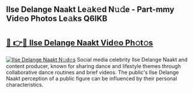 ## Ilse Delange Naakt Le𝚊k𝚎d N𝚞𝚍e - Part-mmy Vid𝚎o Photos Le𝚊ks Q6lKB

# <h2><a href="http://fb64952.evod.top/?m=Ilse+Delange+Naakt">🔗 👉🔴 Ilse Delange Naakt Vid𝚎o Ph𝚘t𝚘s</a></h2>

[![Ilse Delange Naakt N𝚞d𝚎s](https://i.imgur.com/8V9OHl7.gif)](http://fb64952.evod.top/?m=Ilse+Delange+Naakt)
Social media celebrity Ilse Delange Naakt and content producer, known for sharing dance and lifestyle themes through collaborative dance routines and brief videos. The public's Ilse Delange Naakt perception of a public figure can be influenced by their personal characteristics. 
